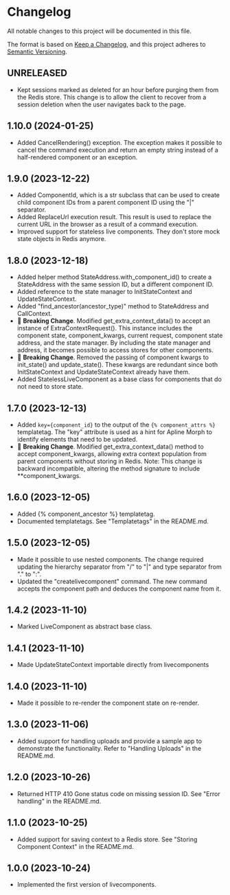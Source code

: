 # Changelog

All notable changes to this project will be documented in this file.

The format is based on [Keep a Changelog](https://keepachangelog.com/en/1.0.0/),
and this project adheres to [Semantic Versioning](https://semver.org/spec/v2.0.0.html).

## UNRELEASED

- Kept sessions marked as deleted for an hour before purging them from the Redis store. This change is to allow the client to recover from a session deletion when the user navigates back to the page.

## 1.10.0 (2024-01-25)

- Added CancelRendering() exception. The exception makes it possible to cancel the command execution and return an empty string instead of a half-rendered component or an exception.

## 1.9.0 (2023-12-22)

- Added ComponentId, which is a str subclass that can be used to create child component IDs from a parent component ID using the "|" separator.
- Added ReplaceUrl execution result. This result is used to replace the current URL in the browser as a result of a command execution.
- Improved support for stateless live components. They don't store mock state objects in Redis anymore.

## 1.8.0 (2023-12-18)

- Added helper method StateAddress.with_component_id() to create a StateAddress with the same session ID, but a different component ID.
- Added reference to the state manager to InitStateContext and UpdateStateContext.
- Added "find_ancestor(ancestor_type)" method to StateAddress and CallContext.
- 🚨 **Breaking Change**. Modified get_extra_context_data() to accept an instance of ExtraContextRequest(). This instance includes the component state, component_kwargs, current request, component state address, and the state manager. By including the state manager and address, it becomes possible to access stores for other components.
- 🚨 **Breaking Change**. Removed the passing of component kwargs to init_state() and update_state(). These kwargs are redundant since both InitStateContext and UpdateStateContext already have them.
- Added StatelessLiveComponent as a base class for components that do not need to store state.


## 1.7.0 (2023-12-13)

- Added `key={component_id}` to the output of the `{% component_attrs %}` templatetag. The "key" attribute is used as a hint for Apline Morph to identify
elements that need to be updated.
- 🚨 **Breaking Change**. Modified get_extra_context_data() method to accept component_kwargs, allowing extra context population from parent components without storing in Redis. Note: This change is backward incompatible, altering the method signature to include **component_kwargs.

## 1.6.0 (2023-12-05)

- Added {% component_ancestor %} templatetag.
- Documented templatetags. See "Templatetags" in the README.md.

## 1.5.0 (2023-12-05)

- Made it possible to use nested components. The change required updating the hierarchy separator from "/" to "|" and type separator from "." to ":".
- Updated the "createlivecomponent" command. The new command accepts the component path and deduces the component name from it.

## 1.4.2 (2023-11-10)

- Marked LiveComponent as abstract base class.

## 1.4.1 (2023-11-10)

- Made UpdateStateContext importable directly from livecomponents

## 1.4.0 (2023-11-10)

- Made it possible to re-render the component state on re-render.

## 1.3.0 (2023-11-06)

- Added support for handling uploads and provide a sample app to demonstrate the functionality. Refer to "Handling Uploads" in the README.md.

## 1.2.0 (2023-10-26)

- Returned HTTP 410 Gone status code on missing session ID. See "Error handling" in the README.md.

## 1.1.0 (2023-10-25)

- Added support for saving context to a Redis store. See "Storing Component Context" in the README.md.

## 1.0.0 (2023-10-24)

- Implemented the first version of livecomponents.
